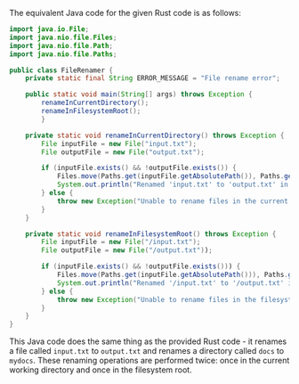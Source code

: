 The equivalent Java code for the given Rust code is as follows:

```java
import java.io.File;
import java.nio.file.Files;
import java.nio.file.Path;
import java.nio.file.Paths;

public class FileRenamer {
    private static final String ERROR_MESSAGE = "File rename error";

    public static void main(String[] args) throws Exception {
        renameInCurrentDirectory();
        renameInFilesystemRoot();
        }

    private static void renameInCurrentDirectory() throws Exception {
        File inputFile = new File("input.txt");
        File outputFile = new File("output.txt");

        if (inputFile.exists() && !outputFile.exists()) {
            Files.move(Paths.get(inputFile.getAbsolutePath()), Paths.get(outputFile.getAbsolutePath()));
            System.out.println("Renamed 'input.txt' to 'output.txt' in the current directory.");
        } else {
            throw new Exception("Unable to rename files in the current directory."));
        }
    }

    private static void renameInFilesystemRoot() throws Exception {
        File inputFile = new File("/input.txt");
        File outputFile = new File("/output.txt"));

        if (inputFile.exists() && !outputFile.exists())) {
            Files.move(Paths.get(inputFile.getAbsolutePath())), Paths.get(outputFile.getAbsolutePath()))));
            System.out.println("Renamed '/input.txt' to '/output.txt' in the filesystem root."));
        } else {
            throw new Exception("Unable to rename files in the filesystem root."));
        }
    }
}
```

This Java code does the same thing as the provided Rust code - it renames a file called `input.txt` to `output.txt` and renames a directory called `docs` to `mydocs`. These renaming operations are performed twice: once in the current working directory and once in the filesystem root.
